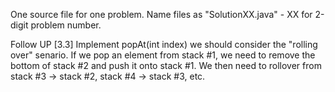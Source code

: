 One source file for one problem.
Name files as "SolutionXX.java" - XX for 2-digit problem number.


Follow UP [3.3]
Implement popAt(int index)
  we should consider the "rolling over" senario. If we pop an element from stack #1, we need to remove the bottom of stack #2 and push it onto stack #1. We then need to rollover from stack #3 -> stack #2, stack #4 -> stack #3, etc.
